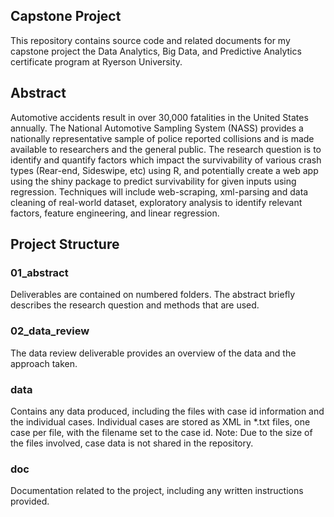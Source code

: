 Capstone Project
----------------

This repository contains source code and related documents for my capstone project the Data Analytics, Big Data, and Predictive Analytics certificate program at Ryerson University.

## Abstract  
Automotive accidents result in over 30,000 fatalities in the United States annually. The National Automotive Sampling System (NASS) provides a nationally representative sample of police reported collisions and is made available to researchers and the general public.
The research question is to identify and quantify factors which impact the survivability of various crash types (Rear-end, Sideswipe, etc) using R, and potentially create a web app using the shiny package to predict survivability for given inputs using regression.
Techniques will include web-scraping, xml-parsing and data cleaning of real-world dataset, exploratory analysis to identify relevant factors, feature engineering, and linear regression.

## Project Structure

### 01_abstract
Deliverables are contained on numbered folders.
The abstract briefly describes the research question and methods that are used.

### 02_data_review
The data review deliverable provides an overview of the data and the approach taken.

### data
Contains any data produced, including the files with case id information and the individual cases.
Individual cases are stored as XML in \*.txt files, one case per file, with the filename set to the case id.
Note: Due to the size of the files involved, case data is not shared in the repository.

### doc
Documentation related to the project, including any written instructions provided.

